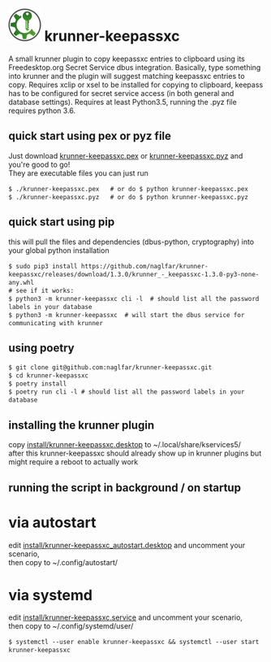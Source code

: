 # <img src="https://raw.githubusercontent.com/naglfar/krunner-keepassxc/master/logo.svg" width="64" height="64"/> krunner-keepassxc

A small krunner plugin to copy keepassxc entries to clipboard using its Freedesktop.org Secret Service dbus integration.
Basically, type something into krunner and the plugin will suggest matching keepassxc entries to copy.
Requires xclip or xsel to be installed for copying to clipboard, keepass has to be configured for secret service access (in both general and database settings).
Requires at least Python3.5, running the .pyz file requires python 3.6.

## quick start using pex or pyz file ##
Just download [krunner-keepassxc.pex](https://github.com/naglfar/krunner-keepassxc/releases/download/1.3.0/krunner-keepassxc.pex) or [krunner-keepassxc.pyz](https://github.com/naglfar/krunner-keepassxc/releases/download/1.3.0/krunner-keepassxc.pyz) and you're good to go!  
They are executable files you can just run
```
$ ./krunner-keepassxc.pex	# or do $ python krunner-keepassxc.pex
$ ./krunner-keepassxc.pyz	# or do $ python krunner-keepassxc.pyz
```

## quick start using pip ##
this will pull the files and dependencies (dbus-python, cryptography) into your global python installation
```
$ sudo pip3 install https://github.com/naglfar/krunner-keepassxc/releases/download/1.3.0/krunner_-_keepassxc-1.3.0-py3-none-any.whl
# see if it works:
$ python3 -m krunner-keepassxc cli -l  # should list all the password labels in your database
$ python3 -m krunner-keepassxc  # will start the dbus service for communicating with krunner
```

## using poetry ## 
```
$ git clone git@github.com:naglfar/krunner-keepassxc.git
$ cd krunner-keepassxc
$ poetry install
$ poetry run cli -l # should list all the password labels in your database
```

## installing the krunner plugin  ##
copy [install/krunner-keepassxc.desktop](install/krunner-keepassxc.desktop) to ~/.local/share/kservices5/  
after this krunner-keepassxc should already show up in krunner plugins but might require a reboot to actually work

## running the script in background / on startup ##
# via autostart
edit [install/krunner-keepassxc_autostart.desktop](install/krunner-keepassxc_autostart.desktop) and uncomment your scenario,  
then copy to ~/.config/autostart/
# via systemd
edit [install/krunner-keepassxc.service](install/krunner-keepassxc.service) and uncomment your scenario,  
then copy to ~/.config/systemd/user/
```
$ systemctl --user enable krunner-keepassxc && systemctl --user start krunner-keepassxc
```
